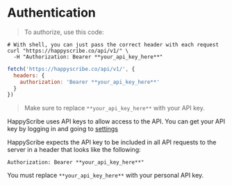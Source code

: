 
# Authentication
> To authorize, use this code:

```shell
# With shell, you can just pass the correct header with each request
curl "https://happyscribe.co/api/v1/" \
  -H "Authorization: Bearer **your_api_key_here**"
```

```javascript
fetch('https://happyscribe.co/api/v1/', {
  headers: {
    authorization: 'Bearer **your_api_key_here**'
  }
})
```

> Make sure to replace `**your_api_key_here**` with your API key.

HappyScribe uses API keys to allow access to the API. You can get your API key by logging in and going to [settings](https://www.happyscribe.co/users/edit) 

HappyScribe expects the API key to be included in all API requests to the server in a header that looks like the following:

`Authorization: Bearer **your_api_key_here**"`

<aside class="notice">
You must replace <code>**your_api_key_here**</code> with your personal API key.
</aside>